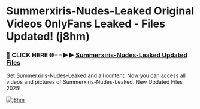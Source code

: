 # Summerxiris-Nudes-Leaked Original Videos 0nlyFans Leaked - Files Updated! (j8hm)

<h3>🔴 CLICK HERE 🌐==►► <a href="https://tinyurl.com/5h6xmrr3" rel="nofollow">Summerxiris-Nudes-Leaked Updated Files</a></h3>

Get Summerxiris-Nudes-Leaked and all content. Now you can access all videos and pictures of Summerxiris-Nudes-Leaked. New Updated Files 2025!

[![j8hm](https://i.imgur.com/KVD873Z.gif)](https://tinyurl.com/5h6xmrr3)
